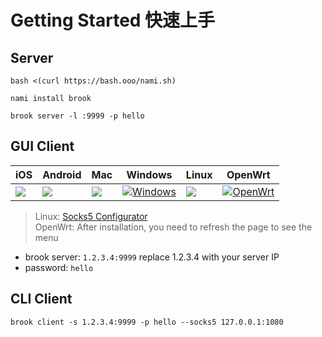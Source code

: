 # Getting Started 快速上手

## Server

```
bash <(curl https://bash.ooo/nami.sh)
```

```
nami install brook
```

```
brook server -l :9999 -p hello
```

## GUI Client

| iOS | Android      | Mac    |Windows      |Linux        |OpenWrt      |
| --- | --- | --- | --- | --- | --- |
| [![](https://brook.app/images/appstore.png)](https://apps.apple.com/us/app/brook-network-tool/id1216002642) | [![](https://brook.app/images/android.png)](https://github.com/likev/brook/releases/latest/download/Brook.apk) | [![](https://brook.app/images/mac.png)](https://apps.apple.com/us/app/brook-network-tool/id1216002642) | [![Windows](https://brook.app/images/windows.png)](https://github.com/likev/brook/releases/latest/download/Brook.exe) | [![](https://brook.app/images/linux.png)](https://github.com/likev/brook/releases/latest/download/Brook.bin) | [![OpenWrt](https://brook.app/images/openwrt.png)](https://github.com/likev/brook/releases) |

> Linux: [Socks5 Configurator](https://chrome.google.com/webstore/detail/hnpgnjkeaobghpjjhaiemlahikgmnghb)<br/>
> OpenWrt: After installation, you need to refresh the page to see the menu

-   brook server: `1.2.3.4:9999` replace 1.2.3.4 with your server IP
-   password: `hello`

## CLI Client

```
brook client -s 1.2.3.4:9999 -p hello --socks5 127.0.0.1:1080
```

